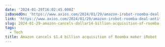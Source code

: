 ```yaml
---
date: '2024-01-29T16:02:45.000Z'
isBasedOn: 'https://www.axios.com/2024/01/29/amazon-irobot-roomba-deal-antitrust'
link: 'https://www.axios.com/2024/01/29/amazon-irobot-roomba-deal-antitrust'
slug: 2024-01-29-amazon-cancels-dollar14-billion-acquisition-of-roomba-maker-irobot
tags:
  - Tech
title: Amazon cancels $1.4 billion acquisition of Roomba maker iRobot
---
```


